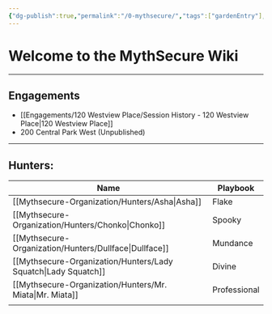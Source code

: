 ```yaml
---
{"dg-publish":true,"permalink":"/0-mythsecure/","tags":["gardenEntry"],"created":"2024-05-28T11:29:42.000-04:00","updated":"2025-01-08T22:13:11.616-05:00"}
---
```



# Welcome to the **MythSecure** Wiki
---

## Engagements
- [[Engagements/120 Westview Place/Session History - 120 Westview Place\|120 Westview Place]]
- 200 Central Park West (Unpublished)

---
##  Hunters:

| Name                                                           | Playbook     |
| -------------------------------------------------------------- | ------------ |
| [[Mythsecure-Organization/Hunters/Asha\|Asha]]                 | Flake        |
| [[Mythsecure-Organization/Hunters/Chonko\|Chonko]]             | Spooky       |
| [[Mythsecure-Organization/Hunters/Dullface\|Dullface]]         | Mundance     |
| [[Mythsecure-Organization/Hunters/Lady Squatch\|Lady Squatch]] | Divine       |
| [[Mythsecure-Organization/Hunters/Mr. Miata\|Mr. Miata]]       | Professional |
|                                                                |              |

